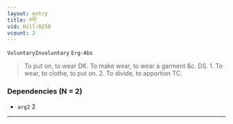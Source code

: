 ```yaml
---
layout: entry
title: བགོ་
vid: Hill:0258
vcount: 2
---
```

`VoluntaryInvoluntary` `Erg-Abs`
> To put on, to wear DK\.
 To make wear, to wear a garment &c\.
 DS\.
 1\.
 To wear, to clothe, to put on\.
 2\.
 To divide, to apportion TC\.

### Dependencies (N = 2)
* `arg2` 2

---

